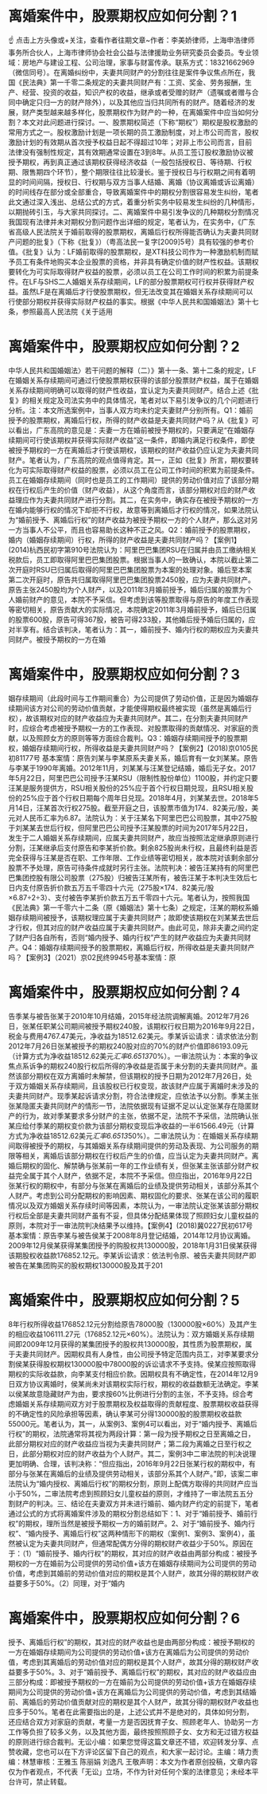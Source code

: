 # 离婚案件中，股票期权应如何分割？1

☝ 点击上方头像或+关注，查看作者往期文章~作者：李美娇律师，上海申浩律师事务所合伙人，上海市律师协会社会公益与法律援助业务研究委员会委员。专业领域：房地产与建设工程、公司治理，家事与财富传承。联系方式：18321662969（微信同号）。在离婚纠纷中，夫妻共同财产的分割往往是案件争议焦点所在，我国《民法典》第一千零二条规定的夫妻共同财产有：工资、奖金、劳务报酬，生产、经营、投资的收益，知识产权的收益，继承或者受赠的财产（遗嘱或者赠与合同中确定只归一方的财产除外），以及其他应当归共同所有的财产。随着经济的发展，财产类型越来越多样化，股票期权作为财产的一种，在离婚案件中应当如何分割？本文对此问题进行探讨。一、股票期权简述（下称“期权”）期权是股权激励的常用方式之一。股权激励计划是一项长期的员工激励制度，对上市公司而言，股权激励计划的有效期从首次授予权益日起不得超过10年；对非上市公司而言，目前法律没有强制性规定，其有效期通常设置在3到8年。从员工签订股权激励协议被授予期权，再到真正通过该期权获得经济收益（一般包括授权日、等待期、行权期、限售期四个环节），整个期限往往比较漫长。鉴于授权日与行权期之间有着明显的时间间隔，授权日、行权期与双方当事人结婚、离婚（协议离婚或诉讼离婚）的时间线存在部分或全部重合，导致离婚案件中的期权分割很容易发生纠纷，笔者此文通过深入浅出、总结公式的方式，着重分析实务中较易发生纠纷的几种情形，以期抛砖引玉，与大家共同探讨。二、离婚案件中易引发争议的几种期权分割情况我国现有法律并未对期权分割问题作出详细的规定，笔者认为，在实务中，《广东省高级人民法院关于婚前取得的股票期权，离婚后行权所得能否确认为夫妻共同财产问题的批复》（下称《批复》）（粤高法民一复字[2009]5号）具有较强的参考价值。《批复》认为：LF婚前取得的股票期权，是XT科技公司作为一种激励机制而赋予员工有条件地购买本企业股票的资格，并非具有确定价值的财产性权益。该期权要转化为可实际取得财产权益的股票，必须以员工在公司工作时间的积累为前提条件。在LF与SHS二人婚姻关系存续期间，LF的部分股票期权可行权并获得财产权益。虽然LF是在离婚后才行使股票期权，但无法改变其在婚姻关系存续期间可以行使部分期权并获得实际财产权益的事实。根据《中华人民共和国婚姻法》第十七条，参照最高人民法院《关于适用

# 离婚案件中，股票期权应如何分割？2

中华人民共和国婚姻法〉若干问题的解释（二）》第十一条、第十二条的规定，LF在婚姻关系存续期间可通过行使股票期权获得的该部分股票财产权益，属于在婚姻关系存续期间明确可以取得的财产性收益，宜认定为夫妻共同财产。结合上述《批复》的相关规定及司法实务中的具体情况，笔者对以下易引发争议的几个问题进行分析。注：本文所选案例中，当事人双方均未约定夫妻财产分别所有。Q1：婚前授予的股票期权，离婚后行权，所得的财产收益是夫妻共同财产吗？从《批复》可以看出，广东高院的意见是：夫妻一方在婚前被授予期权的，只要满足“在婚姻存续期间可行使该期权并获得实际财产收益”这一条件，即婚内满足行权条件，即使被授予期权的一方在离婚后才行使该期权，该期权的财产收益仍应认定为夫妻共同财产。笔者认为，广东高院的观点值得肯定。其一，正如《批复》所言，期权要转化为可实际取得财产权益的股票，必须以员工在公司工作时间的积累为前提条件。员工在婚姻存续期间（同时也是员工的工作期间）提供的劳动价值对应了该部分期权在行权后产生的价值（财产收益），从这个角度而言，该部分期权对应的财产收益理应作为夫妻共同财产进行分割。其二，在实务中，确实存在被授予期权的一方在婚内能够行权的情况下却拒不行权，故意等到离婚后才行权的情况，如果法院认为“婚前授予、离婚后行权”的财产收益为被授予期权一方的个人财产，那么这对另一方当事人不公平，而且也容易助长这种不正之风。Q2：婚前授予的股票期权，婚内（婚姻存续期间）行权，所得的财产收益是夫妻共同财产吗？【案例1】(2014)杭西民初字第910号法院认为：阿里巴巴集团RSU在归属并由员工缴纳相关税款后，员工即取得阿里巴巴集团股票。根据当事人的一致确认，本院以截止第二次开庭时RSU已归属后取得的阿里巴巴集团股票为本案的处理对象。婚后至本案第二次开庭时，原告共归属取得阿里巴巴集团股票2450股，应为夫妻共同财产。原告主张2450股均为个人财产，以及2011年3月婚前授予，婚后归属的股票为个人婚前财产的意见，本院不予采信。但考虑到该等股票取得与原告的年度工作表现等密切相关，原告贡献大的实际情况，本院确定2011年3月婚前授予，婚后已归属的股票600股，原告可得367股，被告可得233股，其他婚后授予婚后归属的，应对半享有。结合该判决，笔者认为：其一，婚前授予、婚内行权的期权应为夫妻共同财产。被授予期权的一方在婚

# 离婚案件中，股票期权应如何分割？3

姻存续期间（此段时间与工作期间重合）为公司提供了劳动价值，正是因为婚姻存续期间该方对公司的劳动价值贡献，才能使得期权最终被实现（虽然是离婚后行权），故该期权对应的财产收益应为夫妻共同财产。其二，在分割夫妻共同财产时，应综合考虑被授予期权一方的工作表现、对股票取得的贡献情况、对家庭的贡献，以及照顾女方的原则等等方面综合裁判。Q3：婚姻存续期间授予的股票期权，婚姻存续期间行权，所得收益是夫妻共同财产吗？【案例2】(2018)京0105民初81177号 基本案情：原告刘某与李某原系夫妻关系，婚后育有一女刘某某。原告与李某于1990年离婚。2012年11月，刘某某与汪某登记结婚，婚后无子女。2017年5月22日，阿里巴巴公司授予汪某RSU（限制性股份单位）1100股，并约定只要汪某是服务提供方，RSU相关股份的25%应于首个行权日期兑现，且RSU相关股份的25%应于首个行权日期每个周年日兑现。2018年4月，刘某某去世。2018年5月14日，汪某首次行权275股。截至开庭之日，该股票市值为174．82美元/股，美元对人民币汇率为6.87。法院认为：关于汪某名下阿里巴巴公司股票，其中275股于刘某某去世后行权，但阿里巴巴公司授予汪某股票的时间为2017年5月22日，发生于二人婚姻关系存续期间，应属夫妻共同财产，故应当按照法定继承原则进行分割，汪某继承后支付原告和李某折价款。剩余825股尚未行权，且最终利益是否完全获得与汪某是否在职、工作年限、工作业绩等密切相关，故本院对该剩余部分股票不予处理，原告可待条件成就时另行主张。法院判决：被告汪某持有的阿里巴巴集团控股有限公司股票（275股）归被告汪某所有，被告汪某于本判决生效后七日内支付原告折价款五万五千零四十六元（275股×174．82美元/股×6.87÷2÷3）、支付被告李某折价款五万五千零四十六元。笔者认为，按照我国《民法典》第一千零六十二条（原《婚姻法》第十七条）之规定，汪某的期权系婚姻存续期间被授予，该期权理应属于夫妻共同财产；故即使该期权在刘某某去世后才行权，但其对应的财产收益应属于夫妻共同财产。由此可见，除非夫妻之间约定了财产归各自所有，否则“婚内授予、婚内行权”产生的财产收益应为夫妻共同财产。Q4：婚姻存续期间授予的股票期权，离婚后行权，所得收益是夫妻共同财产吗？【案例3】（2021）京02民终9945号基本案情：原

# 离婚案件中，股票期权应如何分割？4

告季某与被告张某于2010年10月结婚，2015年经法院调解离婚。2012年7月26日，张某任职某公司期间被授予期权240股，该期权行权日期为2016年9月22日，税金与费用4767.47美元，净收益为18512.62美元。季某诉讼请求：请求依法分割2012年7月26日张某被授予的期权240股对应的70%的财产价值即86193.09元（计算方式为净收益18512.62美元*汇率6.6513*70%）。一审法院认为：本案的争议焦点系诉争的期权240股行权后所得的净收益是否属于未分割的夫妻共同财产。虽然该部分期权在双方离婚时未解禁，但该期权的授予日期为2012年7月26日，处于双方婚姻关系存续期间，且该股权已行权变现，故该财产应属于离婚时未涉及的夫妻共同财产。现季某起诉请求分割，符合法律规定，应依法予以分割。季某主张张某隐匿夫妻共同财产的情形一节，法院依据现有证据不足以认定张某存在隐匿财产的行为，故对季某要求多分财产的主张，依据不足，法院不予采信，法院确认张某应给付季某的期权变价款为该部分期权变现后净收益的一半61566.49元（计算方式为净收益18512.62美元*汇率6.6513*50%）。二审法院认为：在婚姻关系存续期间取得被授予的期权，与其婚姻关系存续期间提供的劳动及表现、为公司服务的期限等相关，离婚后该部分期权在行权后产生的价值，应当认定为夫妻共同财产。离婚后期权的固化、解禁确与张某前一年的工作业绩有关，但张某主张该部分财产权益完全属于其个人财产，依据不足，本院不予采信。但应指出，2016年9月22日张某行权的期权中，有部分与张某在离婚后的业绩及提供劳动相关，该部分系其个人财产。考虑到公司分配期权的影响因素、期权固化的要求、张某在该公司的履职情况以及双方婚姻关系存续时间等因素，本院认为，一审法院认定张某该部分期权行权后全部是夫妻共同财产虽有不妥，但具体分配结果体现了照顾妇女儿童权益的原则，本院对于一审法院判决结果予以维持。【案例4】(2018)冀0227民初617号基本案情：原告李某与被告侯某于2008年8月登记结婚，2014年12月协议离婚。2009年12月侯某获得某集团授予的购股权共130000股，2018年1月31日侯某获得该期股权收益款176852.12元。李某诉讼请求：依法判令原、被告夫妻共同财产即被告在某集团购买的股权期权130000股及其于201

# 离婚案件中，股票期权应如何分割？5

8年行权所得收益176852.12元分割给原告78000股（130000股×60%）及其产生的相应收益106111.27元（176852.12元×60%）。法院认为：双方婚姻关系存续期间即2009年12月获得的某集团授予的股权共130000股，其性质为股票期权，属于夫妻共同财产。因期权具有人身性，由公司授予特定范围内员工，对李某要求分割侯某获得股权期权130000股中78000股的诉讼请求不予支持。侯某应按照取得期权的实际收益款，向李某支付相应价款。因期权具有不确定性，在2014年12月9日双方协议离婚时，侯某尚未对该期权实际行权，期权的收益数额无法确定。李某以侯某故意隐藏财产为由，要求按60%比例进行分割的主张，不予支持。综合考虑婚姻关系存续期间双方对于股票期权及权益取得的贡献程度、股票期权收益获得的不确定性的风险承担等因素，确认李某可分得130000股的股票期权收益款55000元。笔者认为，其一，从案例3、案例4可以看出，对于“婚内授予、离婚后行权”的期权，法院通常将其视为两段计算：第一段为授予期权之日至离婚之日，此部分期权对应的财产收益应当视为夫妻共同财产；第二段为离婚之日至行权之日，此部分期权对应的财产收益为个人财产。其二，案例3中二审法院的判决说理更加明确、合理，该判决称：“但应指出，2016年9月22日张某行权的期权中，有部分与张某在离婚后的业绩及提供劳动相关，该部分系其个人财产。”即，该案二审法院认为“婚内授权、离婚后行权”的期权分割，原则上配偶方取得的共同财产应当小于50%，二审法院考虑到照顾妇女儿童权益的原则，才维持了一审法院五五分割财产的判决。三、结论在夫妻双方并未进行婚前、婚内财产约定的前提下，笔者通过公式的方式将离婚案件涉及的期权分割总结如下：1、对于“婚前授予、婚前行权”的期权，理所当然是被授予期权一方的婚前财产。2、对于“婚前授予、婚内行权”、“婚内授予、离婚后行权”这两种情形下的期权（案例1、案例3、案例4），虽然被认定为夫妻共同财产，但通常配偶方分得的期权财产收益少于50%。原因在于：（1）“婚前授予、婚内行权”的期权，其对应的财产收益由两部分构成：被授予期权的一方在婚前为公司提供的劳动价值+该方在婚姻存续期间为公司提供的劳动价值，考虑到其婚前的劳动价值对应的期权是其个人财产，故其分得的期权财产收益要多于50%。（2）同理，对于“婚内

# 离婚案件中，股票期权应如何分割？6

授予、离婚后行权”的期权，其对应的财产收益也是由两部分构成：被授予期权的一方在婚姻存续期间为公司提供的劳动价值+该方在离婚后为公司提供的劳动价值，考虑到其离婚后的劳动价值对应的期权是其个人财产，故其分得的期权财产收益要多于50%。3、对于“婚前授予、离婚后行权”的期权，其对应的财产收益应由三部分构成：即被授予期权的一方在婚前为公司提供的劳动价值+该方在婚姻存续期间为公司提供的劳动价值+该方在离婚后为公司提供的劳动价值，考虑到其结婚前、离婚后的劳动价值贡献对应的期权是其个人财产，故其分得的期权财产收益也应多于50%。笔者在此需要指出的是，上述公式并不是绝对的，具体如何分割，还应结合双方对家庭的贡献，考量一方是否因抚育子女、照顾老年人、协助另一方工作等负担了较多义务，以及其他方面，最终按照照顾子女、女方和无过错方权益的原则进行综合裁判。无讼小编：如果您觉得这篇文章还不错，欢迎转发分享、点赞收藏，您也可以在下方评论区留下自己的观点，和大家一起讨论。主编：靖力责编：林慧审核：王雅玉 陈丽娟 刘逸凡 王敬声明：本文为作者原创投稿，文章内容仅为作者观点，不代表「无讼」立场，不作为针对任何个案的法律意见；未经本平台许可，禁止转载。

